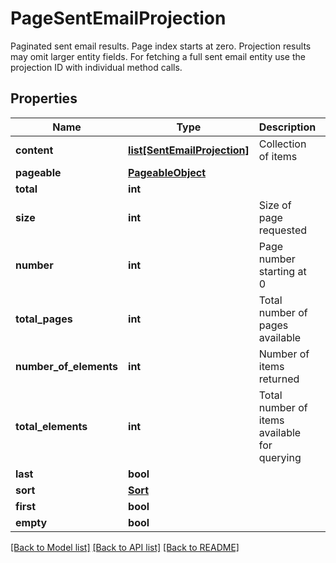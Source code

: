 # PageSentEmailProjection

Paginated sent email results. Page index starts at zero. Projection results may omit larger entity fields. For fetching a full sent email entity use the projection ID with individual method calls.
## Properties
Name | Type | Description | Notes
------------ | ------------- | ------------- | -------------
**content** | [**list[SentEmailProjection]**](SentEmailProjection) | Collection of items | 
**pageable** | [**PageableObject**](PageableObject) |  | [optional] 
**total** | **int** |  | [optional] 
**size** | **int** | Size of page requested | 
**number** | **int** | Page number starting at 0 | 
**total_pages** | **int** | Total number of pages available | 
**number_of_elements** | **int** | Number of items returned | 
**total_elements** | **int** | Total number of items available for querying | 
**last** | **bool** |  | [optional] 
**sort** | [**Sort**](Sort) |  | [optional] 
**first** | **bool** |  | [optional] 
**empty** | **bool** |  | [optional] 

[[Back to Model list]](../README#documentation-for-models) [[Back to API list]](../README#documentation-for-api-endpoints) [[Back to README]](../README)


